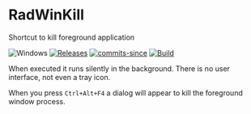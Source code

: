 <!-- ![Icon](res/RadWinKill.ico) RadWinKill -->
<!-- <img src="res/RadWinKill.ico" width=32/> -->
RadWinKill
==========

Shortcut to kill foreground application

![Windows](https://img.shields.io/badge/platform-Windows-blue.svg)
[![Releases](https://img.shields.io/github/release/RadAd/RadWinKill.svg)](https://github.com/RadAd/RadWinKill/releases/latest)
[![commits-since](https://img.shields.io/github/commits-since/RadAd/RadWinKill/latest.svg)](commits/master)
[![Build](https://img.shields.io/appveyor/ci/RadAd/RadWinKill.svg)](https://ci.appveyor.com/project/RadAd/RadWinKill)

When executed it runs silently in the background. There is no user interface, not even a tray icon.

When you press `Ctrl+Alt+F4` a dialog will appear to kill the foreground window process.
